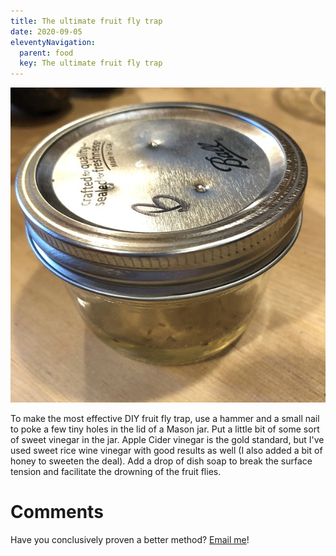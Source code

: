 ```yaml
---
title: The ultimate fruit fly trap
date: 2020-09-05
eleventyNavigation:
  parent: food
  key: The ultimate fruit fly trap
---
```

![The trap](trap.jpeg)

To make the most effective DIY fruit fly trap, use a hammer and a small nail to poke a few tiny holes in the lid of a Mason jar. Put a little bit of some sort of sweet vinegar in the jar. Apple Cider vinegar is the gold standard, but I've used sweet rice wine vinegar with good results as well (I also added a bit of honey to sweeten the deal). Add a drop of dish soap to break the surface tension and facilitate the drowning of the fruit flies.

# Comments

Have you conclusively proven a better method? [Email me](jg@justus.ws)!
